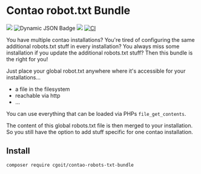 # Contao robot.txt Bundle

[![](https://img.shields.io/packagist/v/cgoit/contao-robots-txt-bundle.svg)](https://packagist.org/packages/cgoit/contao-robots-txt-bundle)
![Dynamic JSON Badge](https://img.shields.io/badge/dynamic/json?url=https%3A%2F%2Fraw.githubusercontent.com%2FcgoIT%2Fcontao-robots-txt-bundle%2Fmain%2Fcomposer.json&query=%24.require%5B%22contao%2Fcore-bundle%22%5D&label=Contao%20Version)
[![](https://img.shields.io/packagist/dt/cgoit/contao-robots-txt-bundle.svg)](https://packagist.org/packages/cgoit/contao-robots-txt-bundle)
[![CI](https://github.com/cgoIT/contao-robots-txt-bundle/actions/workflows/ci.yml/badge.svg)](https://github.com/cgoIT/contao-robots-txt-bundle/actions/workflows/ci.yml)

You have multiple contao installations? You're tired of configuring the same additional robots.txt stuff in every installation?
You always miss some installation if you update the additional robots.txt stuff?
Then this bundle is the right for you!

Just place your global robot.txt anywhere where it's accessible for your installations...

- a file in the filesystem
- reachable via http
- ...

You can use everything that can be loaded via PHPs `file_get_contents`.

The content of this global robots.txt file is then merged to your installation. So you still have the option to add stuff specific for one contao installation.

## Install

```bash
composer require cgoit/contao-robots-txt-bundle
```
